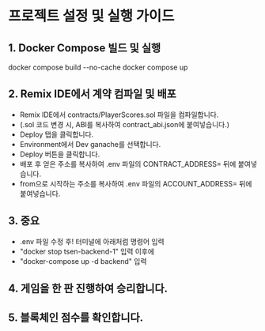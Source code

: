 # 프로젝트 설정 및 실행 가이드

## 1. Docker Compose 빌드 및 실행

docker compose build --no-cache
docker compose up

## 2. Remix IDE에서 계약 컴파일 및 배포
- Remix IDE에서 contracts/PlayerScores.sol 파일을 컴파일합니다.
- (.sol 코드 변경 시, ABI를 복사하여 contract_abi.json에 붙여넣습니다.)
- Deploy 탭을 클릭합니다.
- Environment에서 Dev ganache를 선택합니다.
- Deploy 버튼을 클릭합니다.
- 배포 후 얻은 주소를 복사하여 .env 파일의 CONTRACT_ADDRESS= 뒤에 붙여넣습니다.
- from으로 시작하는 주소를 복사하여 .env 파일의 ACCOUNT_ADDRESS= 뒤에 붙여넣습니다.

## 3. 중요
- .env 파일 수정 후! 터미널에 아래처럼 명령어 입력
- "docker stop tsen-backend-1" 입력 이후에
- "docker-compose up -d backend" 입력

## 4. 게임을 한 판 진행하여 승리합니다.

## 5. 블록체인 점수를 확인합니다.